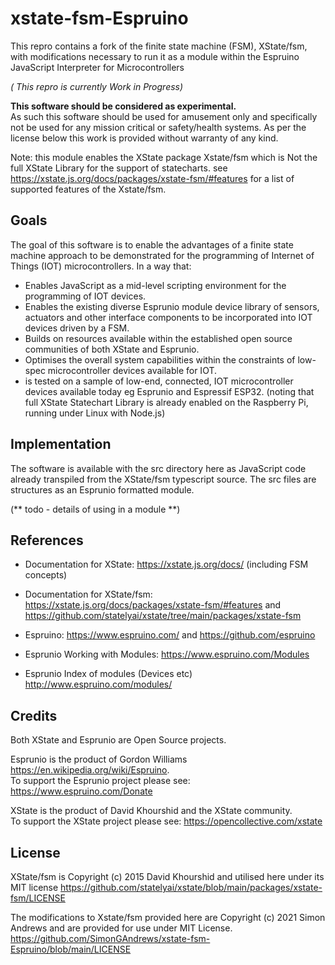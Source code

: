 # xstate-fsm-Espruino

This repro contains a fork of the finite state machine (FSM), XState/fsm, with modifications necessary to run it as a module within the Espruino JavaScript Interpreter for Microcontrollers

*( This repro is currently Work in Progress)*

**This software should be considered as experimental.**  
As such this software should be used for amusement only and specifically not be used for any mission critical or safety/health systems.    As per the license below this work is provided without warranty of any kind.  

Note: this module enables the XState package Xstate/fsm which is Not the full XState Library for the support of statecharts.  see <https://xstate.js.org/docs/packages/xstate-fsm/#features>
for a list of supported features of the Xstate/fsm.  

## Goals

The goal of this software is to enable the advantages of a finite state machine approach to be demonstrated for the programming of Internet of Things (IOT) microcontrollers.  In a way that:

* Enables JavaScript as a mid-level scripting environment for the programming of IOT devices.
* Enables the existing diverse Esprunio module device library of sensors, actuators and other interface components to be incorporated into IOT devices driven by a FSM.
* Builds on resources available within the established open source communities of both XState and Esprunio.
* Optimises the overall system capabilities within the constraints of low-spec microcontroller devices available for IOT.  
* is tested on a sample of low-end, connected, IOT microcontroller devices available today eg Esprunio and Espressif ESP32.  (noting that full XState Statechart Library is already enabled on the Raspberry Pi, running under Linux with Node.js)

## Implementation 

The software is available with the src directory here as JavaScript code already transpiled from the XState/fsm typescript source.   The src files are structures as an Esprunio formatted module.  

(** todo - details of using in a module **)

## References

* Documentation for XState: <https://xstate.js.org/docs/>  (including FSM concepts)
* Documentation for XState/fsm: <https://xstate.js.org/docs/packages/xstate-fsm/#features>
  and <https://github.com/statelyai/xstate/tree/main/packages/xstate-fsm>

* Espruino:  <https://www.espruino.com/>  and <https://github.com/espruino>
* Esprunio Working with Modules: <https://www.espruino.com/Modules>
* Esprunio Index of modules (Devices etc) <http://www.espruino.com/modules/>

## Credits

Both XState and Esprunio are Open Source projects.

Esprunio is the product of Gordon Williams <https://en.wikipedia.org/wiki/Espruino>.  
To support the Esprunio project please see: <https://www.espruino.com/Donate>

XState is the product of David Khourshid and the XState community.  
To support the XState project please see: <https://opencollective.com/xstate>

## License

XState/fsm is Copyright (c) 2015 David Khourshid and utilised here under its MIT license
<https://github.com/statelyai/xstate/blob/main/packages/xstate-fsm/LICENSE>

The modifications to Xstate/fsm provided here are Copyright (c) 2021 Simon Andrews and are provided for use under MIT License. <https://github.com/SimonGAndrews/xstate-fsm-Espruino/blob/main/LICENSE>
